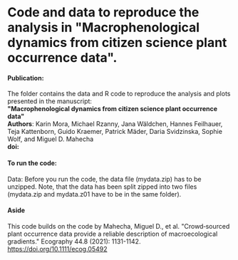 # Code and data to reproduce the analysis in "Macrophenological dynamics from citizen science plant occurrence data".

#### Publication:
The folder contains the data and R code to reproduce the analysis and plots presented in the manuscript: \
**"Macrophenological dynamics from citizen science plant occurrence data"** \
**Authors**: Karin Mora, Michael Rzanny, Jana Wäldchen, Hannes Feilhauer, Teja Kattenborn, Guido Kraemer, Patrick Mäder, Daria Svidzinska, Sophie Wolf, and Miguel D. Mahecha \
**doi:**


#### To run the code:
Data: Before you run the code, the data file (mydata.zip) has to be unzipped. Note, that the data has been split zipped into two files (mydata.zip and mydata.z01 have to be in the same folder).


#### Aside
This code builds on the code by
Mahecha, Miguel D., et al. "Crowd‐sourced plant occurrence data provide a reliable description of macroecological gradients." Ecography 44.8 (2021): 1131-1142.
https://doi.org/10.1111/ecog.05492



